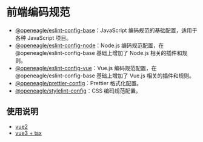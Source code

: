 # 前端编码规范

- [@openeagle/eslint-config-base](./packages/eslint-config-base)：JavaScript 编码规范的基础配置，适用于各种 JavaScript 项目。
- [@openeagle/eslint-config-node](./packages/eslint-config-node)：Node.js 编码规范配置，在 @openeagle/eslint-config-base 基础上增加了 Node.js 相关的插件和规则。
- [@openeagle/eslint-config-vue](./packages/eslint-config-vue)：Vue.js 编码规范配置，在 @openeagle/eslint-config-base 基础上增加了 Vue.js 相关的插件和规则。
- [@openeagle/prettier-config](./packages/prettier-config)：Prettier 格式化配置。
- [@openeagle/stylelint-config](./packages/stylelint-config)：CSS 编码规范配置。

## 使用说明

- [vue2](./docs/rules/integration/vue2.md)
- [vue3 + tsx](./docs/rules/integration/vue3-tsx.md)
